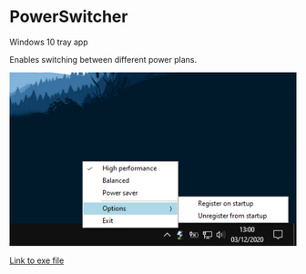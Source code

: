 # PowerSwitcher

Windows 10 tray app

Enables switching between different power plans.

![alt text](https://github.com/IsmaFuentes/PowerSwitcher/blob/master/Assets/caption.png)
  
[Link to exe file](https://drive.google.com/file/d/1Cme6H4ubp1lB40SKAVgH3nrIwSedYbkI/view?usp=sharing)
